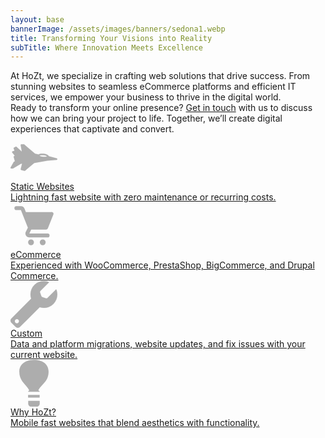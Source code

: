 ```yaml
---
layout: base
bannerImage: /assets/images/banners/sedona1.webp
title: Transforming Your Visions into Reality
subTitle: Where Innovation Meets Excellence
---
```


<div class="my-6 text-lg">
    At HoZt, we specialize in crafting web solutions that drive success. From stunning websites to seamless eCommerce platforms and efficient IT services, we empower your business to thrive in the digital world.
</div>

<div class="my-6 text-lg">
    Ready to transform your online presence? <a href="/contact/">Get in touch</a> with us to discuss how we can bring your project to life. Together, we’ll create digital experiences that captivate and convert.
</div>

<div class="mx-auto my-10">
    <div class="grid grid-cols-1 md:grid-cols-4 gap-3">
        <div class="bg-gray-800 p-4 px-3 text-center mx-auto md:mx-3 w-64 md:w-auto">
            <a href="/static/">
                <div class="h-24 flex justify-center items-center">
                    <svg fill="#adadad" class="mx-auto" height="75px" width="75px" version="1.1" xmlns="http://www.w3.org/2000/svg" xmlns:xlink="http://www.w3.org/1999/xlink" viewBox="0 0 511.994 511.994" xml:space="preserve" stroke="#adadad" transform="rotate(0)matrix(-1, 0, 0, 1, 0, 0)"><g stroke-width="0"></g><g stroke-linecap="round" stroke-linejoin="round"></g><g> <g> <g> <path d="M510.868,362.698l-34.133-59.733c-1.519-2.662-4.343-4.301-7.407-4.301h-5.751l13.961-48.853 c1.126-3.951-0.717-8.141-4.386-9.975l-7.629-3.814l27.537-34.423c1.749-2.176,2.313-5.069,1.519-7.748 c-0.794-2.68-2.842-4.796-5.487-5.683l-20.745-6.912l8.994-24.738c1.476-4.079-0.333-8.61-4.207-10.547l-17.067-8.533 c-3.123-1.562-6.878-1.067-9.489,1.254l-58.308,51.831l12.638-69.53c0.452-2.492-0.222-5.052-1.843-6.989 c-1.621-1.937-4.011-3.072-6.537-3.072h-25.6c-2.039,0-4.011,0.725-5.555,2.057L243.604,213.936l-37.7,7.535 c-3.447-2.56-8.38-4.872-15.625-6.502c-10.812-2.441-24.755-2.978-39.253-1.51c-14.498,1.459-28.049,4.762-38.161,9.301 c-13.099,5.88-17.502,12.536-18.492,18.039l-88.09,24.03c-3.994,1.092-6.63,4.89-6.246,9.011c0.375,4.122,3.661,7.381,7.791,7.723 l101.623,8.431l142.805,25.199l99.046,83.328c0.819,0.7,1.775,1.229,2.79,1.57l1.604,0.538c0.87,0.29,1.783,0.435,2.697,0.435 c0.7,0,1.391-0.085,2.074-0.256l34.133-8.533c4.574-1.143,7.347-5.777,6.212-10.351l-14.976-59.904l12.279,1.886l83.9,50.338 c1.289,0.777,2.756,1.195,4.258,1.22l17.067,0.265c0.034,0,0.077,0,0.119,0c2.244,0,4.403-1.007,6.007-2.586 c1.604-1.604,2.526-3.925,2.526-6.212C511.994,365.446,511.602,363.987,510.868,362.698z M154.448,247.421 c-23.467,2.355-38.238-1.553-42.539-4.292c3.669-3.541,17.365-10.317,40.832-12.681c23.441-2.389,38.229,1.553,42.539,4.292 C191.602,238.273,177.914,245.057,154.448,247.421z"></path> </g> </g> </g></svg>
                </div>
                <div class="text-lg text-white font-medium">Static Websites</div>
                <div class="text-sm text-white pb-4">Lightning fast website with zero maintenance or recurring costs.</div>
            </a>
        </div>
        <div class="bg-gray-800 pt-4 px-3 text-center mx-auto md:mx-3 w-64 md:w-auto">
            <a href="/ecommerce/">
                <div class="h-24 flex justify-center items-center">
                    <svg viewBox="0 0 24 24" xmlns="http://www.w3.org/2000/svg" class="mx-auto" height="75px" width="75px" fill="#000000"><g  stroke-width="0"></g><g stroke-linecap="round" stroke-linejoin="round"></g><g><path d="M10.62,14l-1,2H19a1,1,0,0,1,0,2H9.62a2,2,0,0,1-1.79-2.89L8.9,13,5.32,4H3A1,1,0,0,1,3,2H5.32A2,2,0,0,1,7.18,3.26L7.88,5H20.8l.09,0a1,1,0,0,1,.48.05,1,1,0,0,1,.56,1.3l-2.8,7a1,1,0,0,1-.93.63Zm-.12,5A1.5,1.5,0,1,0,12,20.5,1.5,1.5,0,0,0,10.5,19Zm6,0A1.5,1.5,0,1,0,18,20.5,1.5,1.5,0,0,0,16.5,19Z" style="fill:#adadad"></path></g></svg>
                </div>
                <div class="text-lg text-white font-medium">eCommerce</div>
                <div class="text-sm text-white pb-4">
                    Experienced with WooCommerce, PrestaShop, BigCommerce, and Drupal Commerce.
                </div>
            </a>
        </div>
        <div class="bg-gray-800 p-4 px-3 text-center mx-auto md:mx-3 w-64 md:w-auto">
            <a href="/services/">
                <div class="h-24 flex justify-center items-center">
                    <svg fill="#adadad" class="mx-auto" height="75px" width="75px" version="1.1" xmlns="http://www.w3.org/2000/svg" xmlns:xlink="http://www.w3.org/1999/xlink" viewBox="0 0 493.935 493.936" xml:space="preserve" stroke="#adadad" transform="matrix(-1, 0, 0, 1, 0, 0)"><g stroke-width="0"></g><g stroke-linecap="round" stroke-linejoin="round"></g><g> <g> <g> <path d="M276.217,186.19c16.236-49.241,4.914-105.582-34.254-144.744C201.779,1.262,143.517-9.656,93.394,8.496 c-4.51,1.634-5.324,5.955-1.934,9.345l87.871,87.871c3.391,3.391,4.847,9.804,3.25,14.327l-13.433,38.042 c-1.597,4.523-6.555,9.48-11.077,11.078l-38.061,13.445c-4.522,1.598-10.936,0.141-14.327-3.25L17.824,91.489 c-3.391-3.391-7.711-2.577-9.339,1.928C-9.654,143.534,1.27,201.79,41.441,241.968c39.168,39.168,95.502,50.49,144.744,34.254 l208.392,208.386c12.436,12.437,32.602,12.437,45.037,0l44.994-44.994c12.436-12.436,12.436-32.601,0-45.037L276.217,186.19z M426.426,445.954c-12.362,0-22.381-10.019-22.381-22.381s10.019-22.381,22.381-22.381s22.381,10.019,22.381,22.381 S438.789,445.954,426.426,445.954z"></path> </g> </g> </g></svg>
                </div>
                <div class="text-lg text-white font-medium">Custom</div>
                <div class="text-sm text-white pb-4">
                    Data and platform migrations, website updates, and fix issues with your current website.
                </div>
            </a>
        </div>
        <div class="bg-gray-800 p-4 px-3 text-center mx-auto md:mx-3 w-64 md:w-auto">
            <a href="/why/">
                <div class="h-24 flex justify-center items-center">
                    <svg viewBox="0 0 16 16" version="1.1" xmlns="http://www.w3.org/2000/svg" xmlns:xlink="http://www.w3.org/1999/xlink" fill="#adadad" class="mx-auto" height="75px" width="75px"><g stroke-width="0"></g><g  stroke-linecap="round" stroke-linejoin="round"></g><g><defs> </defs> <g stroke="none" stroke-width="1" fill="none" fill-rule="evenodd"> <g transform="translate(3.000000, 0.000000)" fill="#adadad"> <path d="M10,3.991 C10,1.422 7.729,0.015 5,0.015 C2.271,0.015 0,1.421 0,3.991 C0,7.29 2.087,8.188 3.312,10.269 C3.576,10.718 2.822,10.496 3.077,10.952 L6.895,10.952 C7.147,10.5 6.3,10.723 6.562,10.276 C7.782,8.192 10,7.375 10,3.991 L10,3.991 Z" class="si-glyph-fill"> </path> <rect x="3" y="12" width="3.953" height="0.922" class="si-glyph-fill"> </rect> <path d="M6.969,14.968 C6.969,15.529 6.535,15.985 5.998,15.985 L4.014,15.985 C3.476,15.985 3.042,15.529 3.042,14.968 L3.042,14.021 L6.969,14.021 L6.969,14.968 L6.969,14.968 Z" > </path> </g> </g> </g></svg>
                </div>
                <div class="text-lg text-white font-medium">Why HoZt?</div>
                <div class="text-sm text-white pb-4">Mobile fast websites that blend aesthetics with functionality.</div>
            </a>
        </div>
    </div>
</div>

